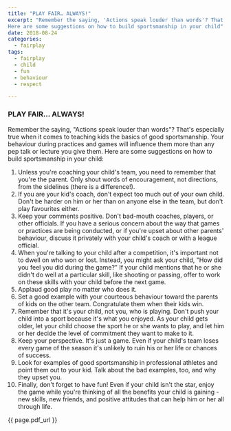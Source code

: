```yaml
---
title: "PLAY FAIR… ALWAYS!"
excerpt: "Remember the saying, 'Actions speak louder than words'? That's especially true when it comes to teaching kids the basics of good sportsmanship. Your behaviour during practices and games will influence them more than any pep talk or lecture you give them. 
Here are some suggestions on how to build sportsmanship in your child"
date: 2018-08-24
categories:
  - fairplay
tags:
  - fairplay
  - child
  - fun
  - behaviour
  - respect

---
```


### PLAY FAIR… ALWAYS!
Remember the saying, "Actions speak louder than words"? That's especially true when it comes to teaching kids the basics of good sportsmanship. Your behaviour during practices and games will influence them more than any pep talk or lecture you give them. 
Here are some suggestions on how to build sportsmanship in your child:
1. Unless you're coaching your child's team, you need to remember that you're the parent.  Only shout words of encouragement, not directions, from the sidelines (there is a difference!).
2. If you are your kid's coach, don't expect too much out of your own child.  Don't be harder on him or her than on anyone else in the team, but don't play favourites either. 
3. Keep your comments positive. Don't bad-mouth coaches, players, or other officials. If you have a serious concern about the way that games or practices are being conducted, or if you're upset about other parents' behaviour, discuss it privately with your child's coach or with a league official. 
4. When you're talking to your child after a competition, it's important not to dwell on who won or lost.  Instead, you might ask your child, "How did you feel you did during the game?"  If your child mentions that he or she didn't do well at a particular skill, like shooting or passing, offer to work on these skills with your child before the next game. 
5. Applaud good play no matter who does it. 
6. Set a good example with your courteous behaviour toward the parents of kids on the other team. Congratulate them when their kids win. 
7. Remember that it's your child, not you, who is playing. Don't push your child into a sport because it's what you enjoyed. As your child gets older, let your child choose the sport he or she wants to play, and let him or her decide the level of commitment they want to make to it.
8. Keep your perspective. It's just a game. Even if your child's team loses every game of the season it's unlikely to ruin his or her life or chances of success.
9. Look for examples of good sportsmanship in professional athletes and point them out to your kid. Talk about the bad examples, too, and why they upset you.
10. Finally, don't forget to have fun! Even if your child isn't the star, enjoy the game while you're thinking of all the benefits your child is gaining - new skills, new friends, and positive attitudes that can help him or her all through life.

{{ page.pdf_url }}
